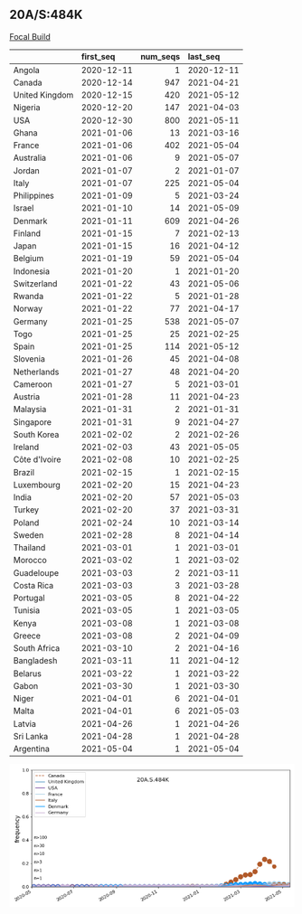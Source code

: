 

## 20A/S:484K
[Focal Build](https://nextstrain.org/groups/neherlab/ncov/20A.S.484K)

|                | first_seq   |   num_seqs | last_seq   |
|:---------------|:------------|-----------:|:-----------|
| Angola         | 2020-12-11  |          1 | 2020-12-11 |
| Canada         | 2020-12-14  |        947 | 2021-04-21 |
| United Kingdom | 2020-12-15  |        420 | 2021-05-12 |
| Nigeria        | 2020-12-20  |        147 | 2021-04-03 |
| USA            | 2020-12-30  |        800 | 2021-05-11 |
| Ghana          | 2021-01-06  |         13 | 2021-03-16 |
| France         | 2021-01-06  |        402 | 2021-05-04 |
| Australia      | 2021-01-06  |          9 | 2021-05-07 |
| Jordan         | 2021-01-07  |          2 | 2021-01-07 |
| Italy          | 2021-01-07  |        225 | 2021-05-04 |
| Philippines    | 2021-01-09  |          5 | 2021-03-24 |
| Israel         | 2021-01-10  |         14 | 2021-05-09 |
| Denmark        | 2021-01-11  |        609 | 2021-04-26 |
| Finland        | 2021-01-15  |          7 | 2021-02-13 |
| Japan          | 2021-01-15  |         16 | 2021-04-12 |
| Belgium        | 2021-01-19  |         59 | 2021-05-04 |
| Indonesia      | 2021-01-20  |          1 | 2021-01-20 |
| Switzerland    | 2021-01-22  |         43 | 2021-05-06 |
| Rwanda         | 2021-01-22  |          5 | 2021-01-28 |
| Norway         | 2021-01-22  |         77 | 2021-04-17 |
| Germany        | 2021-01-25  |        538 | 2021-05-07 |
| Togo           | 2021-01-25  |         25 | 2021-02-25 |
| Spain          | 2021-01-25  |        114 | 2021-05-12 |
| Slovenia       | 2021-01-26  |         45 | 2021-04-08 |
| Netherlands    | 2021-01-27  |         48 | 2021-04-20 |
| Cameroon       | 2021-01-27  |          5 | 2021-03-01 |
| Austria        | 2021-01-28  |         11 | 2021-04-23 |
| Malaysia       | 2021-01-31  |          2 | 2021-01-31 |
| Singapore      | 2021-01-31  |          9 | 2021-04-27 |
| South Korea    | 2021-02-02  |          2 | 2021-02-26 |
| Ireland        | 2021-02-03  |         43 | 2021-05-05 |
| Côte d'Ivoire  | 2021-02-08  |         10 | 2021-02-25 |
| Brazil         | 2021-02-15  |          1 | 2021-02-15 |
| Luxembourg     | 2021-02-20  |         15 | 2021-04-23 |
| India          | 2021-02-20  |         57 | 2021-05-03 |
| Turkey         | 2021-02-20  |         37 | 2021-03-31 |
| Poland         | 2021-02-24  |         10 | 2021-03-14 |
| Sweden         | 2021-02-28  |          8 | 2021-04-14 |
| Thailand       | 2021-03-01  |          1 | 2021-03-01 |
| Morocco        | 2021-03-02  |          1 | 2021-03-02 |
| Guadeloupe     | 2021-03-03  |          2 | 2021-03-11 |
| Costa Rica     | 2021-03-03  |          3 | 2021-03-28 |
| Portugal       | 2021-03-05  |          8 | 2021-04-22 |
| Tunisia        | 2021-03-05  |          1 | 2021-03-05 |
| Kenya          | 2021-03-08  |          1 | 2021-03-08 |
| Greece         | 2021-03-08  |          2 | 2021-04-09 |
| South Africa   | 2021-03-10  |          2 | 2021-04-16 |
| Bangladesh     | 2021-03-11  |         11 | 2021-04-12 |
| Belarus        | 2021-03-22  |          1 | 2021-03-22 |
| Gabon          | 2021-03-30  |          1 | 2021-03-30 |
| Niger          | 2021-04-01  |          6 | 2021-04-01 |
| Malta          | 2021-04-01  |          6 | 2021-05-03 |
| Latvia         | 2021-04-26  |          1 | 2021-04-26 |
| Sri Lanka      | 2021-04-28  |          1 | 2021-04-28 |
| Argentina      | 2021-05-04  |          1 | 2021-05-04 |

![Overall trends 20A.S.484K](/overall_trends_figures/overall_trends_20A.S.484K.png)